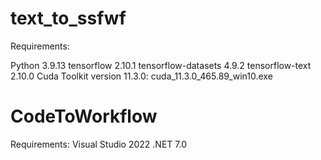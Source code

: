 # text_to_ssfwf

Requirements:

Python 3.9.13
tensorflow 2.10.1
tensorflow-datasets 4.9.2
tensorflow-text 2.10.0
Cuda Toolkit version 11.3.0: cuda_11.3.0_465.89_win10.exe



# CodeToWorkflow
Requirements:
Visual Studio 2022
.NET 7.0
